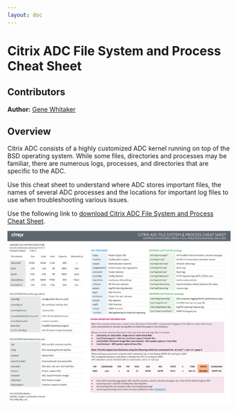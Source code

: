 ```yaml
---
layout: doc
---
```

# Citrix ADC File System and Process Cheat Sheet

## Contributors

**Author:** [Gene Whitaker](mailto:gene.whitaker@citrix.com)

## Overview

Citrix ADC consists of a highly customized ADC kernel running on top of the BSD operating system. While some files, directories and processes may be familiar, there are numerous logs, processes, and directories that are specific to the ADC.

Use this cheat sheet to understand where ADC stores important files, the names of several ADC processes and the locations for important log files to use when troubleshooting various issues.

Use the following link to [download Citrix ADC File System and Process Cheat Sheet](/en-us/tech-zone/learn/downloads/diagrams-posters_cheat-sheet-adc-file-system-process.pdf).

[![Cheat Sheet](/en-us/tech-zone/learn/media/diagrams-posters_cheat-sheet-adc-file-system-process_1.png)](/en-us/tech-zone/learn/downloads/diagrams-posters_cheat-sheet-adc-file-system-process.pdf)
